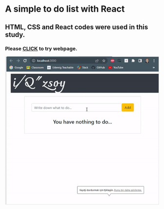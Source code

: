 # A simple to do list with React

## HTML, CSS and React codes were used in this study.

### Please <a href="https://ozsoy-todo-with-react.netlify.app/">CLICK</a> to try webpage. 

![Screen.gif](./src/img/screen.gif)
